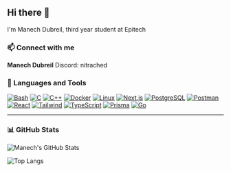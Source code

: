 ## Hi there 👋


I'm Manech Dubreil, third year student at Epitech


### 📫 Connect with me

**Manech Dubreil**
Discord: nitrached




### 🧰 Languages and Tools

[![Bash](https://img.shields.io/badge/Bash-4EAA25?logo=gnubash&logoColor=white&style=for-the-badge)](https://www.gnu.org/software/bash/)
[![C](https://img.shields.io/badge/C-00599C?logo=c&logoColor=white&style=for-the-badge)](https://en.wikipedia.org/wiki/C_(programming_language))
[![C++](https://img.shields.io/badge/C++-00599C?logo=cplusplus&logoColor=white&style=for-the-badge)](https://isocpp.org/)
[![Docker](https://img.shields.io/badge/Docker-2496ED?logo=docker&logoColor=white&style=for-the-badge)](https://www.docker.com/)
[![Linux](https://img.shields.io/badge/Linux-FCC624?logo=linux&logoColor=black&style=for-the-badge)](https://www.kernel.org/)
[![Next.js](https://img.shields.io/badge/Next.js-000000?logo=nextdotjs&logoColor=white&style=for-the-badge)](https://nextjs.org/)
[![PostgreSQL](https://img.shields.io/badge/PostgreSQL-4169E1?logo=postgresql&logoColor=white&style=for-the-badge)](https://www.postgresql.org/)
[![Postman](https://img.shields.io/badge/Postman-FF6C37?logo=postman&logoColor=white&style=for-the-badge)](https://www.postman.com/)
[![React](https://img.shields.io/badge/React-20232A?logo=react&logoColor=61DAFB&style=for-the-badge)](https://react.dev/)
[![Tailwind](https://img.shields.io/badge/Tailwind-38B2AC?logo=tailwindcss&logoColor=white&style=for-the-badge)](https://tailwindcss.com/)
[![TypeScript](https://img.shields.io/badge/TypeScript-3178C6?logo=typescript&logoColor=white&style=for-the-badge)](https://www.typescriptlang.org/)
[![Prisma](https://img.shields.io/badge/Prisma-2D3748?logo=prisma&logoColor=white&style=for-the-badge)](https://www.prisma.io/)
[![Go](https://img.shields.io/badge/Go-00ADD8?logo=go&logoColor=white&style=for-the-badge)](https://go.dev/)

---

### 📊 GitHub Stats

![Manech's GitHub Stats](https://github-readme-stats.vercel.app/api?username=nitrached&show_icons=true&hide_title=true&count_private=true&theme=github_dark)

![Top Langs](https://github-readme-stats.vercel.app/api/top-langs/?username=nitrached&layout=compact&theme=github_dark)
